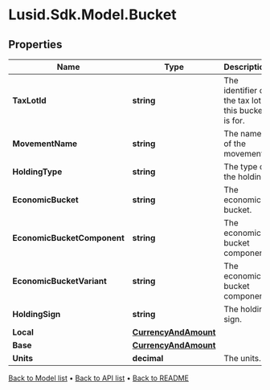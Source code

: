 # Lusid.Sdk.Model.Bucket

## Properties

Name | Type | Description | Notes
------------ | ------------- | ------------- | -------------
**TaxLotId** | **string** | The identifier of the tax lot this bucket is for. | [optional] 
**MovementName** | **string** | The name of the movement. | [optional] 
**HoldingType** | **string** | The type of the holding. | [optional] 
**EconomicBucket** | **string** | The economic bucket. | [optional] 
**EconomicBucketComponent** | **string** | The economic bucket component. | [optional] 
**EconomicBucketVariant** | **string** | The economic bucket component. | [optional] 
**HoldingSign** | **string** | The holding sign. | [optional] 
**Local** | [**CurrencyAndAmount**](CurrencyAndAmount.md) |  | [optional] 
**Base** | [**CurrencyAndAmount**](CurrencyAndAmount.md) |  | [optional] 
**Units** | **decimal** | The units. | [optional] 

[Back to Model list](../README.md#documentation-for-models) &#8226; [Back to API list](../README.md#documentation-for-api-endpoints) &#8226; [Back to README](../README.md)

